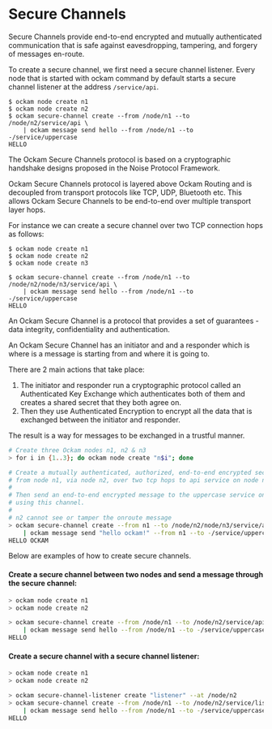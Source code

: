 # Secure Channels

Secure Channels provide end-to-end encrypted and mutually authenticated communication that is safe against eavesdropping, tampering, and forgery of messages en-route.

To create a secure channel, we first need a secure channel listener. Every node that is started with ockam command by default starts a secure channel listener at the address `/service/api`.

```shell
$ ockam node create n1
$ ockam node create n2
$ ockam secure-channel create --from /node/n1 --to /node/n2/service/api \
    | ockam message send hello --from /node/n1 --to -/service/uppercase
HELLO
```

The Ockam Secure Channels protocol is based on a cryptographic handshake designs proposed in the Noise Protocol Framework.&#x20;

Ockam Secure Channels protocol is layered above Ockam Routing and is decoupled from transport protocols like TCP, UDP, Bluetooth etc. This allows Ockam Secure Channels to be end-to-end over multiple transport layer hops.

For instance we can create a secure channel over two TCP connection hops as follows:

```shell
$ ockam node create n1
$ ockam node create n2
$ ockam node create n3

$ ockam secure-channel create --from /node/n1 --to /node/n2/node/n3/service/api \
    | ockam message send hello --from /node/n1 --to -/service/uppercase
HELLO
```



An Ockam Secure Channel is a protocol that provides a set of guarantees - data integrity, confidentiality and authentication.

An Ockam Secure Channel has an initiator and and a responder which is where is a message is starting from and where it is going to.&#x20;

There are 2 main actions that take place:

1. The initiator and responder run a cryptographic protocol called an Authenticated Key Exchange which authenticates both of them and creates a shared secret that they both agree on.&#x20;
2. Then they use Authenticated Encryption to encrypt all the data that is exchanged between the initiator and responder.

The result is a way for messages to be exchanged in a trustful manner.

```bash
# Create three Ockam nodes n1, n2 & n3
> for i in {1..3}; do ockam node create "n$i"; done

# Create a mutually authenticated, authorized, end-to-end encrypted secure channel
# from node n1, via node n2, over two tcp hops to api service on node n3.
#
# Then send an end-to-end encrypted message to the uppercase service on n3,
# using this channel.
# 
# n2 cannot see or tamper the onroute message
> ockam secure-channel create --from n1 --to /node/n2/node/n3/service/api \
    | ockam message send "hello ockam!" --from n1 --to -/service/uppercase
HELLO OCKAM
```

Below are examples of how to create secure channels.

#### Create a secure channel between two nodes and send a message through the secure channel:

```bash
> ockam node create n1
> ockam node create n2

> ockam secure-channel create --from /node/n1 --to /node/n2/service/api \
    | ockam message send hello --from /node/n1 --to -/service/uppercase
HELLO
```

#### Create a secure channel with a secure channel listener:

```bash
> ockam node create n1
> ockam node create n2

> ockam secure-channel-listener create "listener" --at /node/n2
> ockam secure-channel create --from /node/n1 --to /node/n2/service/listener \
    | ockam message send hello --from /node/n1 --to -/service/uppercase
HELLO
```
